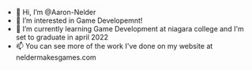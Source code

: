 - 👋 Hi, I’m @Aaron-Nelder
- 👀 I’m interested in Game Developemnt!
- 🌱 I’m currently learning Game Development at niagara college and I'm set to graduate in april 2022
- 📫 You can see more of the work I've done on my website at neldermakesgames.com

<!---
Aaron-Nelder/Aaron-Nelder is a ✨ special ✨ repository because its `README.md` (this file) appears on your GitHub profile.
You can click the Preview link to take a look at your changes.
--->

